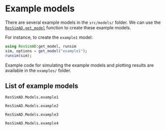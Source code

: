 # Example models

There are several example models in the `src/models/` folder.
We can use the [`ResSimAD.get_model`](@ref) function to create these example models.

For instance, to create the `example1` model:
```julia
using ResSimAD:get_model, runsim
sim, options = get_model("example1");
runsim(sim);
```

Example code for simulating the example models and plotting results are available in the `examples/` folder.

## List of example models

```@docs
ResSimAD.Models.example1
```

```@docs
ResSimAD.Models.example2
```

```@docs
ResSimAD.Models.example3
```

```@docs
ResSimAD.Models.example4
```
